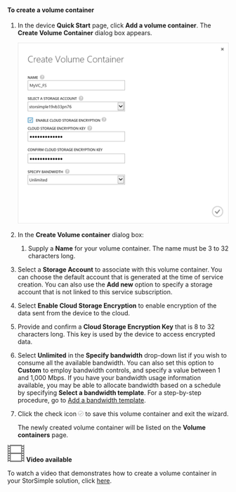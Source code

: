 <!--author=SharS last changed: 9/17/15-->

#### To create a volume container
1. In the device **Quick Start** page, click **Add a volume container**. The **Create Volume Container** dialog box appears.

    ![Create Volume Container](./media/storsimple-create-volume-container/HCS_CreateVolumeContainerM-include.png)

2. In the **Create Volume container** dialog box:

   1. Supply a **Name** for your volume container. The name must be 3 to 32 characters long.
2. Select a **Storage Account** to associate with this volume container. You can choose the default account that is generated at the time of service creation. You can also use the **Add new** option to specify a storage account that is not linked to this service subscription.
3. Select **Enable Cloud Storage Encryption** to enable encryption of the data sent from the device to the cloud.
4. Provide and confirm a **Cloud Storage Encryption Key** that is 8 to 32 characters long. This key is used by the device to access encrypted data.
5. Select **Unlimited** in the **Specify bandwidth** drop-down list if you wish to consume all the available bandwidth. You can also set this option to **Custom** to employ bandwidth controls, and specify a value between 1 and 1,000 Mbps. 
If you have your bandwidth usage information available, you may be able to allocate bandwidth based on a schedule by specifying **Select a bandwidth template**. For a step-by-step procedure, go to [Add a bandwidth template](storsimple-manage-bandwidth-templates.md#add-a-bandwidth-template).
6. Click the check icon ![check-icon](./media/storsimple-create-volume-container/HCS_CheckIcon-include.png) to save this volume container and exit the wizard. 

   The newly created volume container will be listed on the **Volume containers** page.


![Video available](./media/storsimple-create-volume-container/Video_icon.png) **Video available**

To watch a video that demonstrates how to create a volume container in your StorSimple solution, click [here](https://azure.microsoft.com/documentation/videos/create-a-volume-container-in-your-storsimple-solution/).

